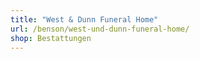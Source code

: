 ```yaml
---
title: "West & Dunn Funeral Home"
url: /benson/west-und-dunn-funeral-home/
shop: Bestattungen
---
```

